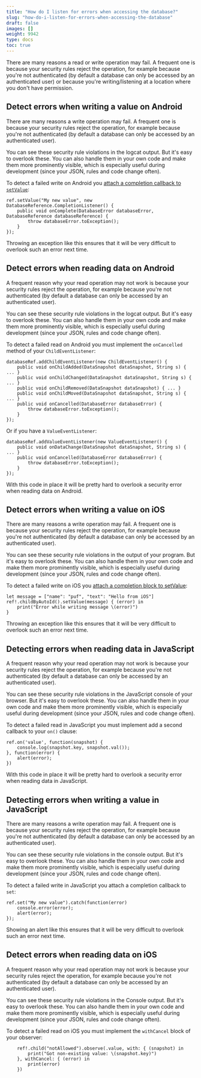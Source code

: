 ```yaml
---
title: "How do I listen for errors when accessing the database?"
slug: "how-do-i-listen-for-errors-when-accessing-the-database"
draft: false
images: []
weight: 9942
type: docs
toc: true
---
```


There are many reasons a read or write operation may fail. A frequent one is because your security rules reject the operation, for example because you're not authenticated (by default a database can only be accessed by an authenticated user) or because you're writing/listening at a location where you don't have permission.

## Detect errors when writing a value on Android
There are many reasons a write operation may fail. A frequent one is because your security rules reject the operation, for example because you're not authenticated (by default a database can only be accessed by an authenticated user).

You can see these security rule violations in the logcat output. But it's easy to overlook these. You can also handle them in your own code and make them more prominently visible, which is especially useful during development (since your JSON, rules and code change often).

To detect a failed write on Android you [attach a completion callback to `setValue`](https://firebase.google.com/docs/reference/android/com/google/firebase/database/DatabaseReference.html#setValue):

    ref.setValue("My new value", new DatabaseReference.CompletionListener() {
        public void onComplete(DatabaseError databaseError, DatabaseReference databaseReference) {
            throw databaseError.toException();
        }
    });

Throwing an exception like this ensures that it will be very difficult to overlook such an error next time.

## Detect errors when reading data on Android
A frequent reason why your read operation may not work is because your security rules reject the operation, for example because you're not authenticated (by default a database can only be accessed by an authenticated user).

You can see these security rule violations in the logcat output. But it's easy to overlook these. You can also handle them in your own code and make them more prominently visible, which is especially useful during development (since your JSON, rules and code change often).

To detect a failed read on Android you must implement the `onCancelled` method of your `ChildEventListener`:

    databaseRef.addChildEventListener(new ChildEventListener() {
        public void onChildAdded(DataSnapshot dataSnapshot, String s) { ... }
        public void onChildChanged(DataSnapshot dataSnapshot, String s) { ... }
        public void onChildRemoved(DataSnapshot dataSnapshot) { ... }
        public void onChildMoved(DataSnapshot dataSnapshot, String s) { ... }
        public void onCancelled(DatabaseError databaseError) {
            throw databaseError.toException();
        }
    });

Or if you have a `ValueEventListener`:

    databaseRef.addValueEventListener(new ValueEventListener() {
        public void onDataChange(DataSnapshot dataSnapshot, String s) { ... }
        public void onCancelled(DatabaseError databaseError) {
            throw databaseError.toException();
        }
    });

With this code in place it will be pretty hard to overlook a security error when reading data on Android.

## Detect errors when writing a value on iOS
There are many reasons a write operation may fail. A frequent one is because your security rules reject the operation, for example because you're not authenticated (by default a database can only be accessed by an authenticated user).

You can see these security rule violations in the output of your program. But it's easy to overlook these. You can also handle them in your own code and make them more prominently visible, which is especially useful during development (since your JSON, rules and code change often).

To detect a failed write on iOS you [attach a completion block to setValue](https://firebase.google.com/docs/reference/ios/firebasedatabase/interface_f_i_r_database_reference.html#a1107cae145ab12e1ef58ab9f8713b84d):

    let message = ["name": "puf", "text": "Hello from iOS"]
    ref!.childByAutoId().setValue(message) { (error) in
        print("Error while writing message \(error)")
    }


Throwing an exception like this ensures that it will be very difficult to overlook such an error next time.

## Detecting errors when reading data in JavaScript
A frequent reason why your read operation may not work is because your security rules reject the operation, for example because you're not authenticated (by default a database can only be accessed by an authenticated user).

You can see these security rule violations in the JavaScript console of your browser. But it's easy to overlook these. You can also handle them in your own code and make them more prominently visible, which is especially useful during development (since your JSON, rules and code change often).

To detect a failed read in JavaScript you must implement add a second callback to your `on()` clause:

    ref.on('value', function(snapshot) {
        console.log(snapshot.key, snapshot.val());
    }, function(error) {
        alert(error);
    })


With this code in place it will be pretty hard to overlook a security error when reading data in JavaScript.

## Detecting errors when writing a value in JavaScript
There are many reasons a write operation may fail. A frequent one is because your security rules reject the operation, for example because you're not authenticated (by default a database can only be accessed by an authenticated user).

You can see these security rule violations in the console output. But it's easy to overlook these. You can also handle them in your own code and make them more prominently visible, which is especially useful during development (since your JSON, rules and code change often).

To detect a failed write in JavaScript you attach a completion callback to `set`:

    ref.set("My new value").catch(function(error)
        console.error(error);
        alert(error);
    });

Showing an alert like this ensures that it will be very difficult to overlook such an error next time.


## Detect errors when reading data on iOS
A frequent reason why your read operation may not work is because your security rules reject the operation, for example because you're not authenticated (by default a database can only be accessed by an authenticated user).

You can see these security rule violations in the Console output. But it's easy to overlook these. You can also handle them in your own code and make them more prominently visible, which is especially useful during development (since your JSON, rules and code change often).

To detect a failed read on iOS you must implement the `withCancel` block of your observer:

        ref!.child("notAllowed").observe(.value, with: { (snapshot) in
            print("Got non-existing value: \(snapshot.key)")
        }, withCancel: { (error) in
            print(error)
        })


